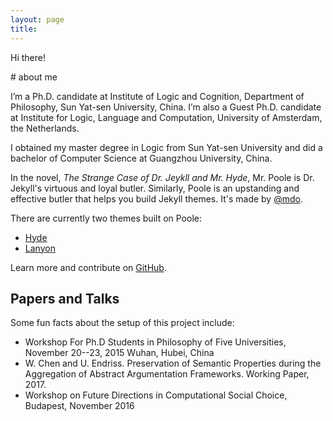 ```yaml
---
layout: page
title: 
---
```


<p class="message">
  Hi there!
</p>
# about me

I’m a Ph.D. candidate at Institute of Logic and Cognition, Department of Philosophy, Sun Yat-sen University, China. I’m also a Guest Ph.D. candidate at Institute for Logic, Language and Computation, University of Amsterdam, the Netherlands.

I obtained my master degree in Logic from Sun Yat-sen University and did a bachelor of Computer Science at Guangzhou University, China.

In the novel, *The Strange Case of Dr. Jeykll and Mr. Hyde*, Mr. Poole is Dr. Jekyll's virtuous and loyal butler. Similarly, Poole is an upstanding and effective butler that helps you build Jekyll themes. It's made by [@mdo](https://twitter.com/mdo).

There are currently two themes built on Poole:

* [Hyde](http://hyde.getpoole.com)
* [Lanyon](http://lanyon.getpoole.com)

Learn more and contribute on [GitHub](https://github.com/poole).

## Papers and Talks

Some fun facts about the setup of this project include:

* Workshop For Ph.D Students in Philosophy of Five Universities, November 20--23, 2015 Wuhan, Hubei, China
* W. Chen and U. Endriss. Preservation of Semantic Properties during the Aggregation of Abstract Argumentation Frameworks. Working Paper, 2017.
* Workshop on Future Directions in Computational Social Choice, Budapest, November 2016
